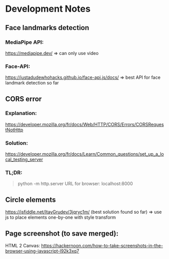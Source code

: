 # Development Notes

## Face landmarks detection
### MediaPipe API:
https://mediapipe.dev/
=> can only use video
### Face-API:
https://justadudewhohacks.github.io/face-api.js/docs/
=> best API for face landmark detection so far

## CORS error
### Explanation:
https://developer.mozilla.org/fr/docs/Web/HTTP/CORS/Errors/CORSRequestNotHttp
### Solution:
https://developer.mozilla.org/fr/docs/Learn/Common_questions/set_up_a_local_testing_server
### TL;DR:
> python -m http.server
URL for browser:
localhost:8000

## Circle elements
https://jsfiddle.net/ItayGrudev/3jqryc1m/
(best solution found so far)
=> use js to place elements one-by-one with style transform

## Page screenshot (to save merged):
HTML 2 Canvas:
https://hackernoon.com/how-to-take-screenshots-in-the-browser-using-javascript-l92k3xq7